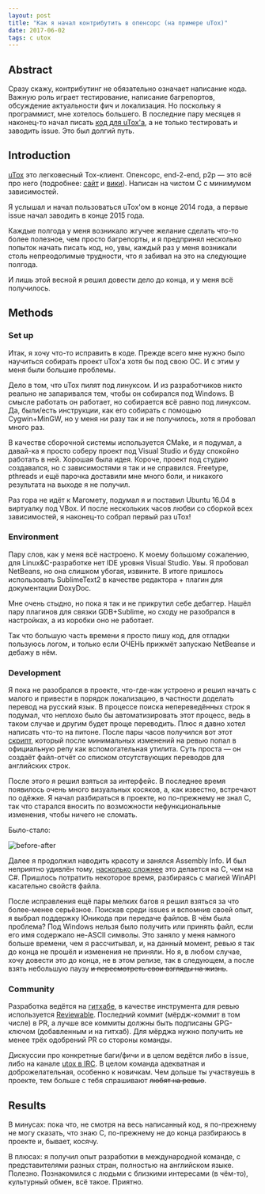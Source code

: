 ```yaml
---
layout: post
title: "Как я начал контрибутить в опенсорс (на примере uTox)"
date: 2017-06-02
tags: c utox
---
```


## Abstract

Сразу скажу, контрибутинг не обязательно означает написание кода. Важную роль играет тестирование, написание багрепортов, обсуждение актуальности фич и локализация. Но поскольку я программист, мне хотелось большего.
В последние пару месяцев я наконец-то начал писать [код для uTox'а][utox-my-contributions], а не только тестировать и заводить issue. Это был долгий путь.

## Introduction

[uTox][utox-site] это легковесный Tox-клиент. Опенсорс, end-2-end, p2p — это всё про него (подробнее: [сайт][tox-site] и [вики][tox-wiki]). Написан на чистом C с минимумом зависимостей.

Я услышал и начал пользоваться uTox'ом в конце 2014 года, а первые issue начал заводить в конце 2015 года.

Каждые полгода у меня возникало жгучее желание сделать что-то более полезное, чем просто багрепорты, и я предпринял несколько попыток начать писать код, но, увы, каждый раз у меня возникали столь непреодолимые трудности, что я забивал на это на следующие полгода.

И лишь этой весной я решил довести дело до конца, и у меня всё получилось.

## Methods

### Set up

Итак, я хочу что-то исправить в коде. Прежде всего мне нужно было научиться собирать проект uTox'а хотя бы под свою ОС. И с этим у меня были большие проблемы.

Дело в том, что uTox пилят под линуксом. И из разработчиков никто реально не запаривался тем, чтобы он собирался под Windows. В смысле работать он работает, но собирается всё равно под линуксом. Да, были/есть инструкции, как его собирать с помощью Cygwin+MinGW, но у меня ни разу так и не получилось, хотя я пробовал много раз.

В качестве сборочной системы используется CMake, и я подумал, а давай-ка я просто соберу проект под Visual Studio и буду спокойно работать в ней. Хорошая была идея. Короче, проект под студию создавался, но с зависимостями я так и не справился. Freetype, pthreads и ещё парочка доставили мне много боли, и никакого результата на выходе я не получил.

Раз гора не идёт к Магомету, подумал я и поставил Ubuntu 16.04 в виртуалку под VBox. И после нескольких часов любви со сборкой всех зависимостей, я наконец-то собрал первый раз uTox!

### Environment

Пару слов, как у меня всё настроено. К моему большому сожалению, для Linux&C-разработке нет IDE уровня Visual Studio. Увы. Я пробовал NetBeans, но она слишком убогая, извините. В итоге пришлось использовать SublimeText2 в качестве редактора + плагин для документации DoxyDoc.

Мне очень стыдно, но пока я так и не прикрутил себе дебаггер. Нашёл пару плагинов для связки GDB+Sublime, но сходу не разобрался в настройках, а из коробки оно не работает.

Так что большую часть времени я просто пишу код, для отладки пользуюсь логом, и только если ОЧЕНЬ прижмёт запускаю NetBeanse и дебажу в нём.

### Development

Я пока не разобрался в проекте, что-где-как устроено и решил начать с малого и привести в порядок локализацию, в частности доделать перевод на русский язык.
В процессе поиска непереведённых строк я подумал, что неплохо было бы автоматизировать этот процесс, ведь в таком случае и другим будет проще переводить. Плюс я давно хотел написать что-то на питоне.
После пары часов получился вот этот [скрипт][python-script], который после минимальных изменений на ревью попал в официальную репу как вспомогательная утилита. Суть проста — он создаёт файл-отчёт со списком отсутствующих переводов для английских строк.

После этого я решил взяться за интерфейс. В последнее время появилось очень много визуальных косяков, а, как известно, встречают по одёжке.
Я начал разбираться в проекте, но по-прежнему не знал C, так что старался вносить по возможности нефункциональные изменения, чтобы ничего не сломать.

Было-стало:

![before-after][screenshot]

Далее я продолжил наводить красоту и занялся Assembly Info. И был неприятно удивлён тому, [насколько сложнее][utox-assembly-info] это делается на C, чем на C#. Пришлось потратить некоторое время, разбираясь с магией WinAPI касательно свойств файла.

После исправления ещё пары мелких багов я решил взяться за что более-менее серьёзное. Поискав среди issues и вспомнив своей опыт, я выбрал поддержку Юникода при передаче файлов. В чём была проблема? Под Windows нельзя было получить или принять файл, если его имя содержало не-ASCII символы.
Это заняло у меня намного больше времени, чем я рассчитывал, и, на данный момент, ревью я так до конца не прошёл и изменения не приняли. Но я, в любом случае, хочу довести это до конца, не в этом релизе, так в следующем, а после взять небольшую паузу ~~и пересмотреть свои взгляды на жизнь~~.

### Community

Разработка ведётся на [гитхабе][utox-github], в качестве инструмента для ревью используется [Reviewable][reviewable].
Последний коммит (мёрдж-коммит в том числе) в PR, а лучше все коммиты должны быть подписаны GPG-ключом (добавленным и на гитхаб).
Для мёрджа нужно получить не менее трёх одобрений PR со стороны команды.

Дискуссии про конкретные баги/фичи и в целом ведётся либо в issue, либо на канале [utox в IRC][utox-irc].
В целом команда адекватная и доброжелательная, особенно к новичкам. Чем дольше ты участвуешь в проекте, тем больше  с тебя спрашивают ~~любят на ревью~~.

## Results

В минусах: пока что, не смотря на весь написанный код, я по-прежнему не могу сказать, что знаю C, по-прежнему не до конца разбираюсь в проекте и, бывает, косячу.

В плюсах: я получил опыт разработки в международной команде, с представителями разных стран, полностью на английском языке. Полезно.
Познакомился с людьми с близкими интересами (в чём-то), культурный обмен, всё такое. Приятно.

[utox-my-contributions]: https://github.com/uTox/uTox/commits?author=redmanmale
[utox-site]: https://utox.io
[tox-site]: https://tox.chat
[tox-wiki]: https://en.wikipedia.org/wiki/Tox_(protocol)
[utox-github]: https://github.com/uTox/uTox
[utox-irc]: https://webchat.freenode.net/?channels=#utox
[python-script]: https://github.com/uTox/uTox/blob/develop/extra/common/get_missing_translations.py
[utox-assembly-info]: https://github.com/uTox/uTox/blob/develop/src/windows/utox.rc
[reviewable]: https://reviewable.io
[screenshot]: https://puu.sh/w8TtE/182f29efeb.png